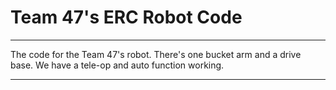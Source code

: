 # Team 47's ERC Robot Code

---

The code for the Team 47's robot. There's one bucket arm and a drive base. We have a tele-op and auto function working.

---
